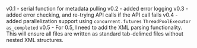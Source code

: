 v0.1 - serial function for metadata pulling
v0.2 - added error logging
v0.3 - added error checking, and re-trying API calls if the API call fails
v0.4 - added parallelization support using `concurrent.futures` `ThreadPoolExecutor` `as_completed`
v0.5 - For 0.5, I need to add the XML parsing functionality. This will ensure all files are written as standard tab-delimed files without nested XML structures.
